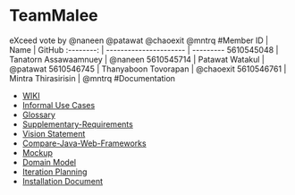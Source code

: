 # TeamMalee
eXceed vote by @naneen @patawat @chaoexit @mntrq
#Member
ID     |  Name  | GitHub
:--------: | ---------------------- | ---------
5610545048 | Tanatorn Assawaamnuey  | @naneen
5610545714 | Patawat Watakul        | @patawat
5610546745 | Thanyaboon Tovorapan   | @chaoexit
5610546761 | Mintra Thirasirisin    | @mntrq
#Documentation
* [WIKI](https://github.com/SSD2015/TeamMaleeMeeLookMeowMeow/wiki)
* [Informal Use Cases](https://github.com/SSD2015/TeamMaleeMeeLookMeowMeow/wiki/Informal-use-cases)
* [Glossary](https://github.com/SSD2015/TeamMaleeMeeLookMeowMeow/wiki/Glossary)
* [Supplementary-Requirements](https://github.com/SSD2015/TeamMaleeMeeLookMeowMeow/wiki/Supplementary-Requirements)
* [Vision Statement](https://github.com/SSD2015/TeamMaleeMeeLookMeowMeow/wiki/Vision-Statement)
* [Compare-Java-Web-Frameworks](https://docs.google.com/a/ku.th/document/d/1deeeihO1HKNE_n8Me__GqPYPB32o5lMydAsDHvKhel8/edit#)
* [Mockup](https://github.com/SSD2015/TeamMalee/wiki/Mockup)
* [Domain Model](https://github.com/SSD2015/TeamMalee/wiki/Domain-Model)
* [Iteration Planning](https://github.com/SSD2015/TeamMalee/wiki/Iteration-Planning)
* [Installation Document](https://github.com/SSD2015/TeamMalee/wiki/Installation-Document)
